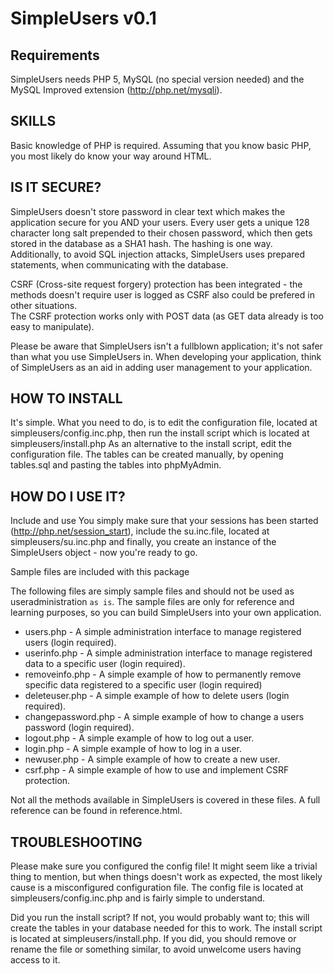 SimpleUsers v0.1
================

Requirements
------------

SimpleUsers needs PHP 5, MySQL (no special version needed) and the MySQL Improved extension (http://php.net/mysqli).

SKILLS
------
Basic knowledge of PHP is required. Assuming that you know basic PHP, you most likely do know your way around HTML.

IS IT SECURE?
-------------
SimpleUsers doesn't store password in clear text which makes the application secure for you AND your users.
Every user gets a unique 128 character long salt prepended to their chosen password,
which then gets stored in the database as a SHA1 hash. The hashing is one way.
Additionally, to avoid SQL injection attacks, SimpleUsers uses prepared statements, when communicating with the database.

CSRF (Cross-site request forgery) protection has been integrated - the methods doesn't require user is logged as CSRF also could be prefered in other situations.<br />
The CSRF protection works only with POST data (as GET data already is too easy to manipulate).


Please be aware that SimpleUsers isn't a fullblown application; it's not safer than what you use SimpleUsers in.
When developing your application, think of SimpleUsers as an aid in adding user management to your application.

HOW TO INSTALL
--------------
It's simple.
What you need to do, is to edit the configuration file, located at simpleusers/config.inc.php, then run the install script which is located at simpleusers/install.php
As an alternative to the install script, edit the configuration file. The tables can be created manually, by opening tables.sql and pasting the tables into phpMyAdmin.

HOW DO I USE IT?
----------------
Include and use
You simply make sure that your sessions has been started (http://php.net/session_start), include the su.inc.file, located at simpleusers/su.inc.php and finally, you create an instance of the SimpleUsers object - now you're ready to go.

Sample files are included with this package

The following files are simply sample files and should not be used as useradministration `as is`.
The sample files are only for reference and learning purposes, so you can build SimpleUsers into your own application.
 - users.php - A simple administration interface to manage registered users (login required).
 - userinfo.php - A simple administration interface to manage registered data to a specific user (login required).</li>
 - removeinfo.php - A simple example of how to permanently remove specific data registered to a specific user (login required)</li>
 - deleteuser.php - A simple example of how to delete users (login required).
 - changepassword.php - A simple example of how to change a users password (login required).
 - logout.php - A simple example of how to log out a user.
 - login.php - A simple example of how to log in a user.
 - newuser.php - A simple example of how to create a new user.
 - csrf.php - A simple example of how to use and implement CSRF protection.
		
Not all the methods available in SimpleUsers is covered in these files.
A full reference can be found in reference.html.


TROUBLESHOOTING
---------------
Please make sure you configured the config file!
It might seem like a trivial thing to mention, but when things doesn't work as expected, the most likely cause is a misconfigured configuration file.
The config file is located at simpleusers/config.inc.php and is fairly simple to understand.

Did you run the install script?
If not, you would probably want to; this will create the tables in your database needed for this to work.
The install script is located at simpleusers/install.php.
If you did, you should remove or rename the file or something similar, to avoid unwelcome users having access to it.
